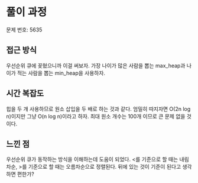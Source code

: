 # 풀이 과정

문제 번호: 5635

## 접근 방식
우선순위 큐에 꽂혔으니까 이걸 써보자. 가장 나이가 많은 사람을 뽑는 max_heap과 나이가 적는 사람을 뽑는 min_heap을 사용하자.

## 시간 복잡도
힙을 두 개 사용하므로 원소 삽입을 두 배로 하는 것과 같다. 
엄밀히 따지자면 O(2n log n)이지만 그냥 O(n log n)이라고 하자.
최대 원소 개수는 100개 이므로 큰 문제 없을 것이다. 

## 느낀 점
우선순위 큐가 동작하는 방식을 이해하는데 도움이 되었다.
<를 기준으로 할 때는 내림차순, >를 기준으로 할 때는 오름차순으로 정렬된다. 뒤에 있는 것이 기준이 된다고 생각하면 편한가?
